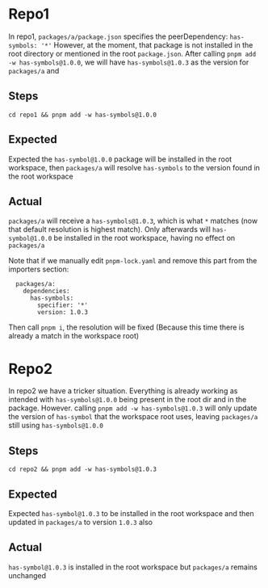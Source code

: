 # Repo1

In repo1, `packages/a/package.json` specifies the peerDependency: `has-symbols: '*'`
However, at the moment, that package is not installed in the root directory or mentioned in the root `package.json`.
After calling `pnpm add -w has-symbols@1.0.0`, we will have `has-symbols@1.0.3` as the version for `packages/a` and 

## Steps
`cd repo1 && pnpm add -w has-symbols@1.0.0`

## Expected
Expected the `has-symbol@1.0.0` package will be installed in the root workspace, then `packages/a` will resolve `has-symbols` to the version found in the root workspace

## Actual
`packages/a` will receive a `has-symbols@1.0.3`, which is what `*` matches (now that default resolution is highest match). Only afterwards will `has-symbol@1.0.0` be installed in the root workspace, having no effect on `packages/a`

Note that if we manually edit `pnpm-lock.yaml` and remove this part from the importers section:
```
  packages/a:
    dependencies:
      has-symbols:
        specifier: '*'
        version: 1.0.3
```
Then call `pnpm i`, the resolution will be fixed (Because this time there is already a match in the workspace root)


# Repo2

In repo2 we have a tricker situation. Everything is already working as intended with `has-symbols@1.0.0` being present in the root dir and in the package.
However. calling `pnpm add -w has-symbols@1.0.3` will only update the version of `has-symbol` that the workspace root uses, leaving `packages/a` still using `has-symbols@1.0.0`

## Steps
`cd repo2 && pnpm add -w has-symbols@1.0.3`

## Expected
Expected `has-symbol@1.0.3` to be installed in the root workspace and then updated in `packages/a` to version `1.0.3` also

## Actual
`has-symbol@1.0.3` is installed in the root workspace but `packages/a` remains unchanged